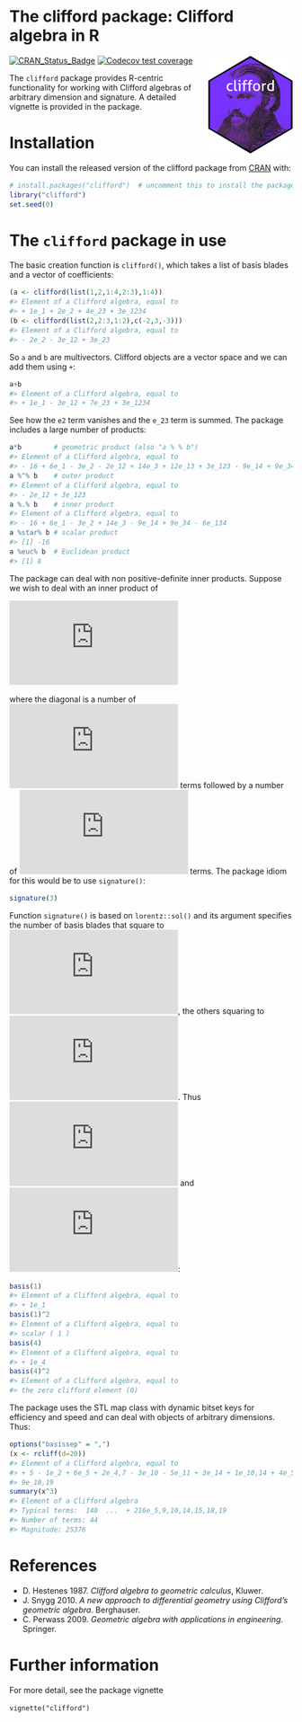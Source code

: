 The clifford package: Clifford algebra in R
================

<!-- README.md is generated from README.Rmd. Please edit that file -->

<img src="man/figures/clifford.png" width = "150" align="right" />

<!-- badges: start -->

[![CRAN_Status_Badge](https://www.r-pkg.org/badges/version/clifford)](https://cran.r-project.org/package=clifford)
[![Codecov test
coverage](https://codecov.io/gh/RobinHankin/clifford/graph/badge.svg)](https://app.codecov.io/gh/RobinHankin/clifford/branch/master)
<!-- badges: end -->

The `clifford` package provides R-centric functionality for working with
Clifford algebras of arbitrary dimension and signature. A detailed
vignette is provided in the package.

# Installation

You can install the released version of the clifford package from
[CRAN](https://CRAN.R-project.org) with:

``` r
# install.packages("clifford")  # uncomment this to install the package
library("clifford")
set.seed(0)
```

# The `clifford` package in use

The basic creation function is `clifford()`, which takes a list of basis
blades and a vector of coefficients:

``` r
(a <- clifford(list(1,2,1:4,2:3),1:4))
#> Element of a Clifford algebra, equal to
#> + 1e_1 + 2e_2 + 4e_23 + 3e_1234
(b <- clifford(list(2,2:3,1:2),c(-2,3,-3)))
#> Element of a Clifford algebra, equal to
#> - 2e_2 - 3e_12 + 3e_23
```

So `a` and `b` are multivectors. Clifford objects are a vector space and
we can add them using `+`:

``` r
a+b
#> Element of a Clifford algebra, equal to
#> + 1e_1 - 3e_12 + 7e_23 + 3e_1234
```

See how the `e2` term vanishes and the `e_23` term is summed. The
package includes a large number of products:

``` r
a*b        # geometric product (also "a % % b")
#> Element of a Clifford algebra, equal to
#> - 16 + 6e_1 - 3e_2 - 2e_12 + 14e_3 + 12e_13 + 3e_123 - 9e_14 + 9e_34 - 6e_134
a %^% b    # outer product
#> Element of a Clifford algebra, equal to
#> - 2e_12 + 3e_123
a %.% b    # inner product
#> Element of a Clifford algebra, equal to
#> - 16 + 6e_1 - 3e_2 + 14e_3 - 9e_14 + 9e_34 - 6e_134
a %star% b # scalar product
#> [1] -16
a %euc% b  # Euclidean product
#> [1] 8
```

The package can deal with non positive-definite inner products. Suppose
we wish to deal with an inner product of

![\begin{pmatrix}
+1 & 0 & 0 & 0 & 0\\
 0 &+1 & 0 & 0 & 0\\
 0 & 0 &+1 & 0 & 0\\
 0 & 0 & 0 &-1 & 0\\
 0 & 0 & 0 & 0 &-1
\end{pmatrix}](https://latex.codecogs.com/png.latex?%5Cbegin%7Bpmatrix%7D%0A%2B1%20%26%200%20%26%200%20%26%200%20%26%200%5C%5C%0A%200%20%26%2B1%20%26%200%20%26%200%20%26%200%5C%5C%0A%200%20%26%200%20%26%2B1%20%26%200%20%26%200%5C%5C%0A%200%20%26%200%20%26%200%20%26-1%20%26%200%5C%5C%0A%200%20%26%200%20%26%200%20%26%200%20%26-1%0A%5Cend%7Bpmatrix%7D "\begin{pmatrix}
+1 & 0 & 0 & 0 & 0\\
 0 &+1 & 0 & 0 & 0\\
 0 & 0 &+1 & 0 & 0\\
 0 & 0 & 0 &-1 & 0\\
 0 & 0 & 0 & 0 &-1
\end{pmatrix}")

where the diagonal is a number of
![+1](https://latex.codecogs.com/png.latex?%2B1 "+1") terms followed by
a number of ![-1](https://latex.codecogs.com/png.latex?-1 "-1") terms.
The package idiom for this would be to use `signature()`:

``` r
signature(3)
```

Function `signature()` is based on `lorentz::sol()` and its argument
specifies the number of basis blades that square to
![+1](https://latex.codecogs.com/png.latex?%2B1 "+1"), the others
squaring to ![-1](https://latex.codecogs.com/png.latex?-1 "-1"). Thus
![e_1^2=e_2^2=e_3^2=1](https://latex.codecogs.com/png.latex?e_1%5E2%3De_2%5E2%3De_3%5E2%3D1 "e_1^2=e_2^2=e_3^2=1")
and
![e_4^2=e_5^2=-1](https://latex.codecogs.com/png.latex?e_4%5E2%3De_5%5E2%3D-1 "e_4^2=e_5^2=-1"):

``` r
basis(1)
#> Element of a Clifford algebra, equal to
#> + 1e_1
basis(1)^2
#> Element of a Clifford algebra, equal to
#> scalar ( 1 )
basis(4)
#> Element of a Clifford algebra, equal to
#> + 1e_4
basis(4)^2
#> Element of a Clifford algebra, equal to
#> the zero clifford element (0)
```

The package uses the STL map class with dynamic bitset keys for
efficiency and speed and can deal with objects of arbitrary dimensions.
Thus:

``` r
options("basissep" = ",")
(x <- rcliff(d=20))
#> Element of a Clifford algebra, equal to
#> + 5 - 1e_2 + 6e_5 + 2e_4,7 - 3e_10 - 5e_11 + 3e_14 + 1e_10,14 + 4e_5,9,15 +
#> 9e_18,19
summary(x^3)
#> Element of a Clifford algebra 
#> Typical terms:  140  ...  + 216e_5,9,10,14,15,18,19 
#> Number of terms: 44 
#> Magnitude: 25376
```

# References

- D. Hestenes 1987. *Clifford algebra to geometric calculus*, Kluwer.
- J. Snygg 2010. *A new approach to differential geometry using
  Clifford’s geometric algebra*. Berghauser.
- C. Perwass 2009. *Geometric algebra with applications in engineering*.
  Springer.

# Further information

For more detail, see the package vignette

`vignette("clifford")`
